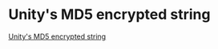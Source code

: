 # Unity's MD5 encrypted string
[Unity's MD5 encrypted string](https://aiwithcloud.com/2022/09/19/unitys_md5_encrypted_string/)